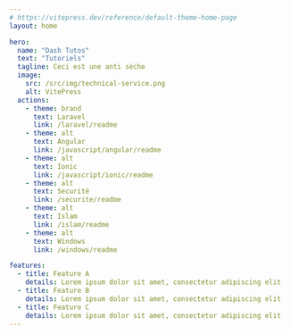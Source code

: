 ```yaml
---
# https://vitepress.dev/reference/default-theme-home-page
layout: home

hero:
  name: "Dash Tutos"
  text: "Tutoriels"
  tagline: Ceci est une anti sèche
  image:
    src: /src/img/technical-service.png
    alt: VitePress
  actions:
    - theme: brand
      text: Laravel
      link: /laravel/readme
    - theme: alt
      text: Angular
      link: /javascript/angular/readme
    - theme: alt
      text: Ionic
      link: /javascript/ionic/readme
    - theme: alt
      text: Securité
      link: /securite/readme
    - theme: alt
      text: Islam
      link: /islam/readme
    - theme: alt
      text: Windows
      link: /windows/readme

features:
  - title: Feature A
    details: Lorem ipsum dolor sit amet, consectetur adipiscing elit
  - title: Feature B
    details: Lorem ipsum dolor sit amet, consectetur adipiscing elit
  - title: Feature C
    details: Lorem ipsum dolor sit amet, consectetur adipiscing elit
---
```


